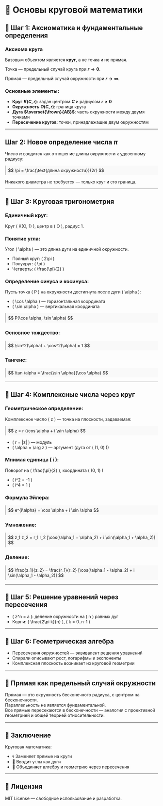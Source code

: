 # 📘 **Основы круговой математики**

## 🔹 **Шаг 1: Аксиоматика и фундаментальные определения**

### **Аксиома круга**

Базовым объектом является **круг**, а не точка и не прямая.  

Точка — предельный случай круга при **$r \to 0$**.

Прямая — предельный случай окружности при **$r \to \infty$**.

### **Основные элементы:**

- **Круг** **$K(C, r)$**: задан центром **$C$** и радиусом **$r \geq 0$**
- **Окружность** **$O(C, r)$**: граница круга
- **Дуга** **$\overset{\frown}{AB}$**: часть окружности между двумя точками
- **Пересечение кругов**: точки, принадлежащие двум окружностям

---

## Шаг 2: Новое определение числа **$\pi$**

Число **$\pi$** вводится как отношение длины окружности к удвоенному радиусу:

<div style="background:#f9f9f9; padding: 0.5em; border-left: 3px solid #ccc;">
$$
\pi = \frac{\text{длина окружности}}{2r}
$$
</div>

Никакого диаметра не требуется — только круг и его граница.

---

## 🔹 **Шаг 3: Круговая тригонометрия**

### **Единичный круг:**

Круг <span>\( K(O, 1) \)</span>, центр в <span>\( O \)</span>, радиус 1.

### **Понятие угла:**

Угол <span>\( \alpha \)</span> — это длина дуги на единичной окружности.

- Полный круг: <span>\( 2\pi \)</span>  
- Полукруг: <span>\( \pi \)</span>  
- Четверть: <span>\( \frac{\pi}{2} \)</span>

### **Определение синуса и косинуса:**

Пусть точка <span>\( P \)</span> на окружности достигнута после дуги <span>\( \alpha \)</span>:

- <span>\( \cos \alpha \)</span> — горизонтальная координата  
- <span>\( \sin \alpha \)</span> — вертикальная координата

<div style="background:#f9f9f9; padding: 0.5em; border-left: 3px solid #ccc;">
$$
P(\cos \alpha, \sin \alpha)
$$
</div>

### **Основное тождество:**

<div style="background:#f9f9f9; padding: 0.5em; border-left: 3px solid #ccc;">
$$
\sin^2(\alpha) + \cos^2(\alpha) = 1
$$
</div>

### **Тангенс:**

<div style="background:#f9f9f9; padding: 0.5em; border-left: 3px solid #ccc;">
$$
\tan \alpha = \frac{\sin \alpha}{\cos \alpha}
$$
</div>

---

## 🔹 **Шаг 4: Комплексные числа через круг**

### **Геометрическое определение:**

Комплексное число <span>\( z \)</span> — точка на плоскости, задаваемая:

<div style="background:#f9f9f9; padding: 0.5em; border-left: 3px solid #ccc;">
$$
z = r (\cos \alpha + i \sin \alpha)
$$
</div>

- <span>\( r = |z| \)</span> — модуль  
- <span>\( \alpha = \arg z \)</span> — аргумент (дуга от <span>\( (1, 0) \)</span>)

### **Мнимая единица** <span>\( i \)</span>:

Поворот на <span>\( \frac{\pi}{2} \)</span>, координата <span>\( (0, 1) \)</span>

- <span>\( i^2 = -1 \)</span>  
- <span>\( i^4 = 1 \)</span>

### **Формула Эйлера:**

<div style="background:#f9f9f9; padding: 0.5em; border-left: 3px solid #ccc;">
$$
e^{i\alpha} = \cos \alpha + i \sin \alpha
$$
</div>

### **Умножение:**

<div style="background:#f9f9f9; padding: 0.5em; border-left: 3px solid #ccc;">
$$
z_1 z_2 = r_1 r_2 [\cos(\alpha_1 + \alpha_2) + i \sin(\alpha_1 + \alpha_2)]
$$
</div>

### **Деление:**

<div style="background:#f9f9f9; padding: 0.5em; border-left: 3px solid #ccc;">
$$
\frac{z_1}{z_2} = \frac{r_1}{r_2} [\cos(\alpha_1 - \alpha_2) + i \sin(\alpha_1 - \alpha_2)]
$$
</div>

---

## 🔹 **Шаг 5: Решение уравнений через пересечения**

- <span>\( z^n = a \)</span>: деление окружности на <span>\( n \)</span> равных дуг  
- Корни: <span>\( \frac{2\pi k}{n} \)</span>, <span>\( k = 0..n-1 \)</span>

---

## 🔹 **Шаг 6: Геометрическая алгебра**

- Пересечения окружностей — эквивалент решения уравнений  
- Спирали описывают рост, логарифмы и экспоненты  
- Комплексная плоскость возникает из круговой геометрии

---

## 🔹 **Прямая как предельный случай окружности**

Прямая — это окружность бесконечного радиуса, с центром на бесконечности.  
Параллельность не является фундаментальной.  
Все прямые пересекаются в бесконечности — аналогия с проективной геометрией и общей теорией относительности.

---

## 🔹 **Заключение**

Круговая математика:

- 🌀 Заменяет прямые на круги  
- 📐 Вводит углы как дуги  
- 🔁 Объединяет алгебру и геометрию через пересечения  

---

## 🔹 **Лицензия**

MIT License — свободное использование и разработка.
